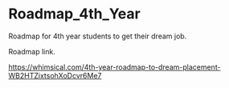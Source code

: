 # Roadmap_4th_Year
Roadmap for 4th year students to get their dream job.


Roadmap link.


https://whimsical.com/4th-year-roadmap-to-dream-placement-WB2HTZixtsohXoDcvr6Me7
